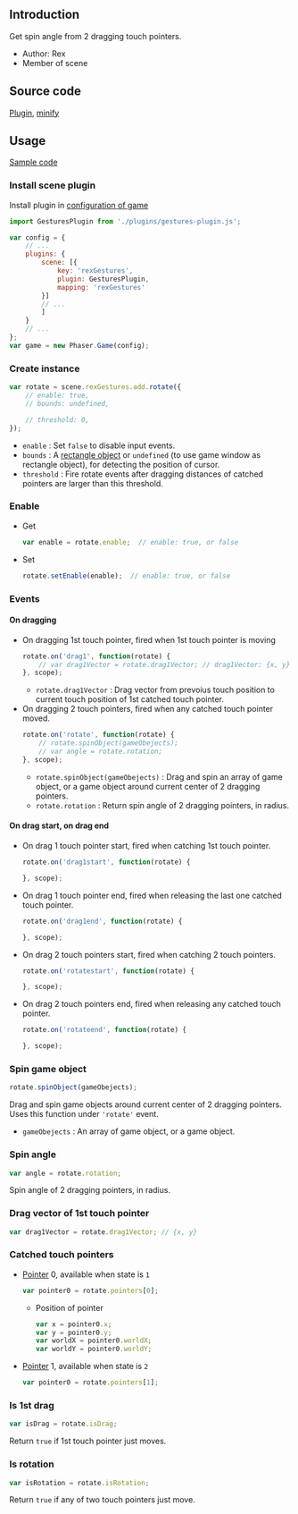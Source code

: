 ## Introduction

Get spin angle from 2 dragging touch pointers.

- Author: Rex
- Member of scene

## Source code

[Plugin](https://github.com/rexrainbow/phaser3-rex-notes/blob/master/plugins/gestures-plugin.js), [minify](https://github.com/rexrainbow/phaser3-rex-notes/blob/master/plugins/dist/rexgesturesplugin.min.js)

## Usage

[Sample code](https://github.com/rexrainbow/phaser3-rex-notes/tree/master/examples/gesture-rotate)

### Install scene plugin

Install plugin in [configuration of game](game.md#configuration)

```javascript
import GesturesPlugin from './plugins/gestures-plugin.js';

var config = {
    // ...
    plugins: {
        scene: [{
            key: 'rexGestures',
            plugin: GesturesPlugin,
            mapping: 'rexGestures'
        }]
        // ...
        ]
    }
    // ...
};
var game = new Phaser.Game(config);
```

### Create instance

```javascript
var rotate = scene.rexGestures.add.rotate({
    // enable: true,
    // bounds: undefined,

    // threshold: 0,
});
```

- `enable` : Set `false` to disable input events.
- `bounds` : A [rectangle object](geom-rectangle.md) or `undefined` (to use game window as rectangle object), for detecting the position of cursor.
- `threshold` : Fire rotate events after dragging distances of catched pointers are larger than this threshold.

### Enable

- Get
    ```javascript
    var enable = rotate.enable;  // enable: true, or false
    ```
- Set
    ```javascript
    rotate.setEnable(enable);  // enable: true, or false
    ```

### Events

#### On dragging

- On dragging 1st touch pointer, fired when 1st touch pointer is moving
    ```javascript
    rotate.on('drag1', function(rotate) {
        // var drag1Vector = rotate.drag1Vector; // drag1Vector: {x, y}
    }, scope);
    ```
    - `rotate.drag1Vector` : Drag vector from prevoius touch position to current touch position of 1st catched touch pointer.
- On dragging 2 touch pointers, fired when any catched touch pointer moved.
    ```javascript
    rotate.on('rotate', function(rotate) {
        // rotate.spinObject(gameObejects);
        // var angle = rotate.rotation;
    }, scope);
    ```
    - `rotate.spinObject(gameObejects)` : Drag and spin an array of game object, or a game object around current center of 2 dragging pointers.
    - `rotate.rotation` : Return spin angle of 2 dragging pointers, in radius.

#### On drag start, on drag end

- On drag 1 touch pointer start, fired when catching 1st touch pointer.
    ```javascript
    rotate.on('drag1start', function(rotate) {

    }, scope);
    ```
- On drag 1 touch pointer end, fired when releasing the last one catched touch pointer.
    ```javascript
    rotate.on('drag1end', function(rotate) {

    }, scope);
    ```
- On drag 2 touch pointers start, fired when catching 2 touch pointers.
    ```javascript
    rotate.on('rotatestart', function(rotate) {

    }, scope);
    ```
- On drag 2 touch pointers end, fired when releasing any catched touch pointer.
    ```javascript
    rotate.on('rotateend', function(rotate) {

    }, scope);
    ```

### Spin game object

```javascript
rotate.spinObject(gameObejects);
```

Drag and spin game objects around current center of 2 dragging pointers. Uses this function under `'rotate'` event.

- `gameObejects` : An array of game object, or a game object.

### Spin angle

```javascript
var angle = rotate.rotation;
```

Spin angle of 2 dragging pointers, in radius.

### Drag vector of 1st touch pointer

```javascript
var drag1Vector = rotate.drag1Vector; // {x, y}
```

### Catched touch pointers

- [Pointer](touchevents.md#properties-of-point) 0, available when state is `1`
    ```javascript
    var pointer0 = rotate.pointers[0];
    ```
    - Position of pointer
        ```javascript
        var x = pointer0.x;
        var y = pointer0.y;
        var worldX = pointer0.worldX;
        var worldY = pointer0.worldY;
        ```
- [Pointer](touchevents.md#properties-of-point) 1, available when state is `2`
    ```javascript
    var pointer0 = rotate.pointers[1];
    ```

### Is 1st drag

```javascript
var isDrag = rotate.isDrag;
```

Return `true` if 1st touch pointer just moves.

### Is rotation

```javascript
var isRotation = rotate.isRotation;
```

Return `true` if any of two touch pointers just move.

